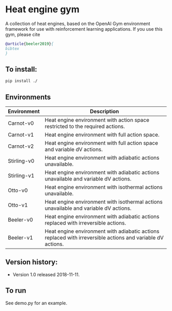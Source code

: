 # Heat engine gym

A collection of heat engines, based on the OpenAI Gym environment framework for use with reinforcement learning applications.  If you use this gym, please cite

```bibtex
@article{beeler2019}{
bibtex
}
```


## To install:
```bash
pip install ./
```

## Environments


Environment | Description
--- | ---
Carnot-v0 | Heat engine environment with action space restricted to the required actions. 
Carnot-v1 | Heat engine environment with full action space.
Carnot-v2 | Heat engine environment with full action space and variable dV actions.
Stirling-v0 | Heat engine environment with adiabatic actions unavailable.
Stirling-v1 | Heat engine environment with adiabatic actions unavailable and variable dV actions.
Otto-v0 | Heat engine environment with isothermal actions unavailable.
Otto-v1 | Heat engine environment with isothermal actions unavailable and variable dV actions.
Beeler-v0 | Heat engine environment with adiabatic actions replaced with irreversible actions.
Beeler-v1 | Heat engine environment with adiabatic actions replaced with irreversible actions and variable dV actions.


## Version history:

- Version 1.0 released 2018-11-11.


## To  run

See demo.py for an example.




